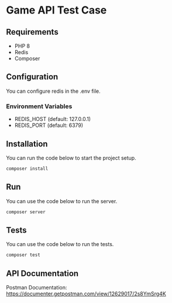 # Game API Test Case
## Requirements
- PHP 8
- Redis
- Composer

## Configuration
You can configure redis in the .env file.


### Environment Variables
- REDIS_HOST (default: 127.0.0.1)
- REDIS_PORT (default: 6379)

## Installation

You can run the code below to start the project setup.
```sh
composer install
```

## Run

You can use the code below to run the server.
```sh
composer server
```

## Tests
You can use the code below to run the tests.
```sh
composer test
```

## API Documentation
Postman Documentation: https://documenter.getpostman.com/view/12629017/2s8YmSrg4K

 
